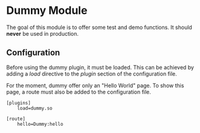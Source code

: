 # Dummy Module #

The goal of this module is to offer some test and demo functions. It should
**never** be used in production.

## Configuration ##

Before using the dummy plugin, it must be loaded. This can be achieved by
adding a *load* directive to the *plugin* section of the configuration file.

For the moment, dummy offer only an "Hello World" page. To show this page, a
route must also be added to the configuration file.

```
[plugins]
    load=dummy.so

[route]
    hello=Dummy:hello
```
